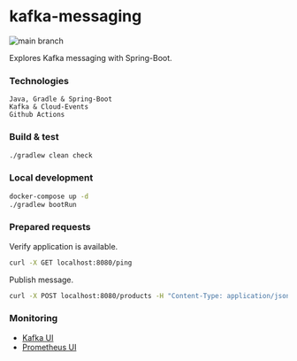 # kafka-messaging

![main branch](https://github.com/OskarWestmeijer/kafka-messaging/actions/workflows/main-build-test-release.yml/badge.svg)

Explores Kafka messaging with Spring-Boot.

### Technologies

```
Java, Gradle & Spring-Boot
Kafka & Cloud-Events
Github Actions
```

### Build & test

``` bash
./gradlew clean check
```

### Local development

``` bash
docker-compose up -d
./gradlew bootRun
```

### Prepared requests

Verify application is available.

``` bash
curl -X GET localhost:8080/ping
```

Publish message.

``` bash
curl -X POST localhost:8080/products -H "Content-Type: application/json" -d '{"id":1234,"name":"Effective Java"}'
```

### Monitoring

- [Kafka UI](http://localhost:8081)
- [Prometheus UI](http://localhost:9090)

